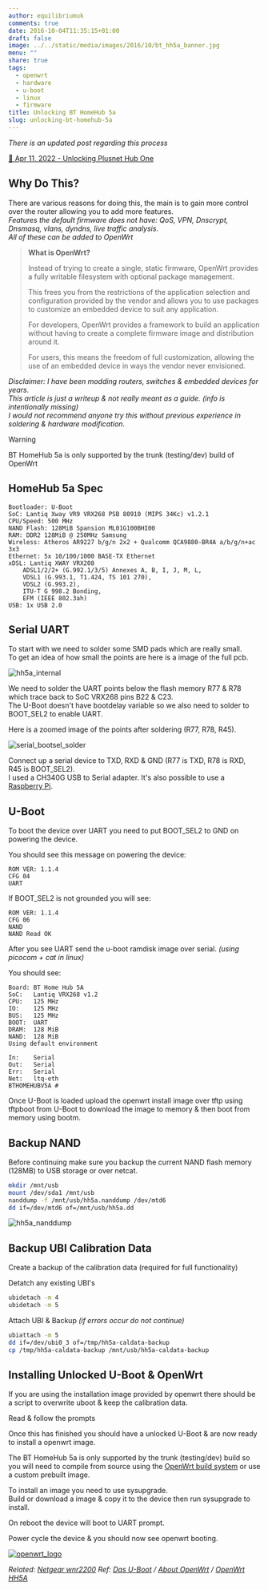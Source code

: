 ```yaml
---
author: equilibriumuk
comments: true
date: 2016-10-04T11:35:15+01:00
draft: false
image: ../../static/media/images/2016/10/bt_hh5a_banner.jpg
menu: ""
share: true
tags:
  - openwrt
  - hardware
  - u-boot
  - linux
  - firmware
title: Unlocking BT HomeHub 5a
slug: unlocking-bt-homehub-5a
---
```


_There is an updated post regarding this process_

<a href="/2022/04/11/unlocking-plusnet-hub-one/" target="_blank" aria-label="read blog post new linux netbook" rel="noopener noreferrer">📝 Apr 11, 2022 - Unlocking Plusnet Hub One</a>

## Why Do This?

There are various reasons for doing this, the main is to gain more control over the router allowing you to add more features.<br />
_Features the default firmware does not have: QoS, VPN, Dnscrypt, Dnsmasq, vlans, dyndns, live traffic analysis._<br />
_All of these can be added to OpenWrt_

<blockquote><p><strong>What is OpenWrt?</strong></p>

<p>Instead of trying to create a single, static firmware, OpenWrt provides a fully writable filesystem with optional package management.</p>
<p>This frees you from the restrictions of the application selection and configuration provided by the vendor and allows you to use packages to customize an embedded device to suit any application.</p>
<p>For developers, OpenWrt provides a framework to build an application without having to create a complete firmware image and distribution around it.</p>
<p>For users, this means the freedom of full customization, allowing the use of an embedded device in ways the vendor never envisioned.</p></blockquote>

_Disclaimer: I have been modding routers, switches & embedded devices for years.<br/>
This article is just a writeup & not really meant as a guide. (info is intentionally missing)<br/>
I would not recommend anyone try this without previous experience in soldering & hardware modification._

<article class="message is-warning">
  <div class="message-header">
    <p>Warning</p>
  </div>
  <div class="message-body">
    BT HomeHub 5a is only supported by the trunk (testing/dev) build of OpenWrt
  </div>
</article>

## HomeHub 5a Spec

    Bootloader: U-Boot
    SoC: Lantiq Xway VR9 VRX268 PSB 80910 (MIPS 34Kc) v1.2.1
    CPU/Speed: 500 MHz
    NAND Flash: 128MiB Spansion ML01G100BHI00
    RAM: DDR2 128MiB @ 250MHz Samsung
    Wireless: Atheros AR9227 b/g/n 2x2 + Qualcomm QCA9880-BR4A a/b/g/n+ac 3x3
    Ethernet: 5x 10/100/1000 BASE-TX Ethernet
    xDSL: Lantiq XWAY VRX208
        ADSL1/2/2+ (G.992.1/3/5) Annexes A, B, I, J, M, L,
        VDSL1 (G.993.1, T1.424, TS 101 270),
        VDSL2 (G.993.2),
        ITU-T G 998.2 Bonding,
        EFM (IEEE 802.3ah)
    USB: 1x USB 2.0

## Serial UART

To start with we need to solder some SMD pads which are really small.<br/>
To get an idea of how small the points are here is a image of the full pcb.

<img class="border" src="/media/images/2016/10/hh5a_internal.jpg" alt="hh5a_internal">

We need to solder the UART points below the flash memory R77 & R78 which trace back to SoC VRX268 pins B22 & C23.<br/>
The U-Boot doesn't have bootdelay variable so we also need to solder to BOOT_SEL2 to enable UART.

Here is a zoomed image of the points after soldering (R77, R78, R45).

<img class="border" src="/media/images/2016/10/serial_bootsel_solder.jpg" alt="serial_bootsel_solder">

Connect up a serial device to TXD, RXD & GND (R77 is TXD, R78 is RXD, R45 is BOOT_SEL2).<br />
I used a CH340G USB to Serial adapter. It's also possible to use a <a href="http://pinout.xyz/pinout/uart" target="_blank">Raspberry Pi</a>.

## U-Boot

To boot the device over UART you need to put BOOT_SEL2 to GND on powering the device.

You should see this message on powering the device:

    ROM VER: 1.1.4
    CFG 04
    UART

If BOOT_SEL2 is not grounded you will see:

    ROM VER: 1.1.4
    CFG 06
    NAND
    NAND Read OK

After you see UART send the u-boot ramdisk image over serial. _(using picocom + cat in linux)_

You should see:

    Board: BT Home Hub 5A
    SoC:   Lantiq VRX268 v1.2
    CPU:   125 MHz
    IO:    125 MHz
    BUS:   125 MHz
    BOOT:  UART
    DRAM:  128 MiB
    NAND:  128 MiB
    Using default environment

    In:    Serial
    Out:   Serial
    Err:   Serial
    Net:   ltq-eth
    BTHOMEHUBV5A #

Once U-Boot is loaded upload the openwrt install image over tftp using tftpboot from U-Boot to download the image to memory & then boot from memory using bootm.

## Backup NAND

Before continuing make sure you backup the current NAND flash memory (128MB) to USB storage or over netcat.

```bash
mkdir /mnt/usb
mount /dev/sda1 /mnt/usb
nanddump -f /mnt/usb/hh5a.nanddump /dev/mtd6
dd if=/dev/mtd6 of=/mnt/usb/hh5a.dd
```

<img class="border" src="/media/images/2016/10/hh5a_nanddump.jpg" alt="hh5a_nanddump">

## Backup UBI Calibration Data

Create a backup of the calibration data (required for full functionality)

Detatch any existing UBI's

```bash
ubidetach -m 4
ubidetach -m 5
```

Attach UBI & Backup _(if errors occur do not continue)_

```bash
ubiattach -m 5
dd if=/dev/ubi0_3 of=/tmp/hh5a-caldata-backup
cp /tmp/hh5a-caldata-backup /mnt/usb/hh5a-caldata-backup
```

## Installing Unlocked U-Boot & OpenWrt

If you are using the installation image provided by openwrt there should be a script to overwrite uboot & keep the calibration data.

Read & follow the prompts

Once this has finished you should have a unlocked U-Boot & are now ready to install a openwrt image.

The BT HomeHub 5a is only supported by the trunk (testing/dev) build so you will need to compile from source using the <a href="https://wiki.openwrt.org/doc/howto/build" target="_blank">OpenWrt build system</a> or use a custom prebuilt image.

To install an image you need to use sysupgrade.<br/>
Build or download a image & copy it to the device then run sysupgrade to install.

On reboot the device will boot to UART prompt.

Power cycle the device & you should now see openwrt booting.

<a href="https://wiki.openwrt.org/doc/howto/firstlogin" target="_blank"><img src="/media/images/2015/07/openwrtlogo_sm.png" alt="openwrt_logo"></a>

<p class="text-right"><em>Related: <a href="/2015/07/13/netgear-wnr2200-openwrt-usb-support/">Netgear wnr2200</a> Ref: <a href="http://www.denx.de/wiki/U-Boot/" target="_blank">Das U-Boot</a> / <a href="https://wiki.openwrt.org/about/start" target="_blank">About OpenWrt</a> / <a href="https://wiki.openwrt.org/toh/bt/homehub_v5a" target="_blank">OpenWrt HH5A</a></em></p>
